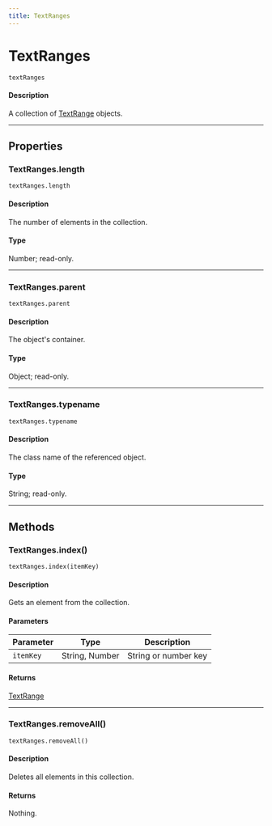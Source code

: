 ```yaml
---
title: TextRanges
---
```

# TextRanges

`textRanges`

#### Description

A collection of [TextRange](.././TextRange) objects.

---

## Properties

### TextRanges.length

`textRanges.length`

#### Description

The number of elements in the collection.

#### Type

Number; read-only.

---

### TextRanges.parent

`textRanges.parent`

#### Description

The object's container.

#### Type

Object; read-only.

---

### TextRanges.typename

`textRanges.typename`

#### Description

The class name of the referenced object.

#### Type

String; read-only.

---

## Methods

### TextRanges.index()

`textRanges.index(itemKey)`

#### Description

Gets an element from the collection.

#### Parameters

| Parameter | Type | Description |
| --- | --- | --- |
| `itemKey` | String, Number | String or number key |

#### Returns

[TextRange](.././TextRange)

---

### TextRanges.removeAll()

`textRanges.removeAll()`

#### Description

Deletes all elements in this collection.

#### Returns

Nothing.
